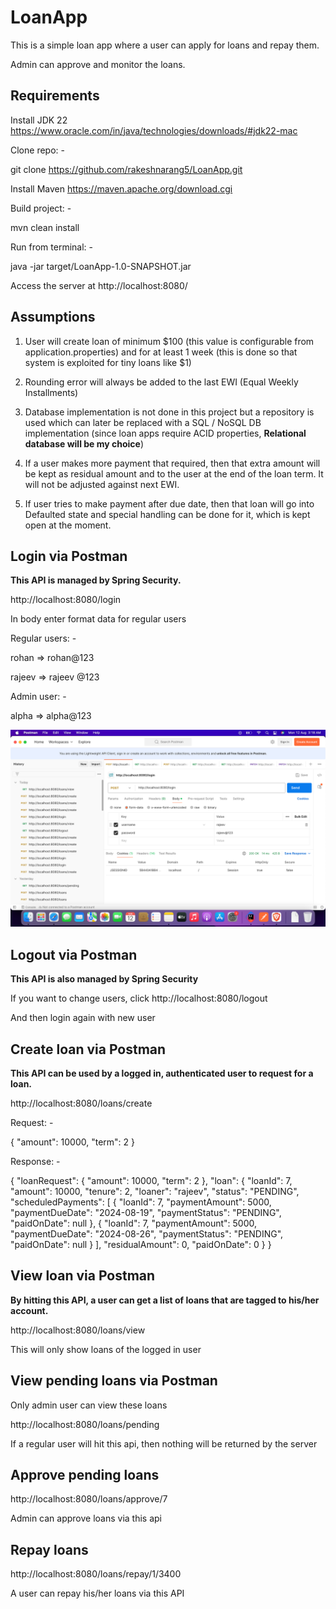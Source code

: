 # LoanApp

This is a simple loan app where a user can apply for loans and repay them.

Admin can approve and monitor the loans.

## Requirements
Install JDK 22 https://www.oracle.com/in/java/technologies/downloads/#jdk22-mac

Clone repo: -

git clone https://github.com/rakeshnarang5/LoanApp.git

Install Maven https://maven.apache.org/download.cgi

Build project: -

mvn clean install 

Run from terminal: -

java -jar target/LoanApp-1.0-SNAPSHOT.jar

Access the server at http://localhost:8080/

## Assumptions

1. User will create loan of minimum $100 (this value is configurable from application.properties) and for at least 1 week (this is done so that system is exploited for tiny loans like $1)

2. Rounding error will always be added to the last EWI (Equal Weekly Installments)

3. Database implementation is not done in this project but a repository is used which can later be replaced with a SQL / NoSQL DB implementation (since loan apps require ACID properties, **Relational database will be my choice**)

4. If a user makes more payment that required, then that extra amount will be kept as residual amount and to the user at the end of the loan term. It will not be adjusted against next EWI.

5. If user tries to make payment after due date, then that loan will go into Defaulted state and special handling can be done for it, which is kept open at the moment.

## Login via Postman

**This API is managed by Spring Security.**

http://localhost:8080/login

In body enter format data for regular users

Regular users: -

rohan => rohan@123

rajeev => rajeev @123

Admin user: -

alpha => alpha@123

![img.png](img.png)

## Logout via Postman

**This API is also managed by Spring Security**

If you want to change users, click http://localhost:8080/logout

And then login again with new user

## Create loan via Postman

**This API can be used by a logged in, authenticated user to request for a loan.**

http://localhost:8080/loans/create

Request: -

{
"amount": 10000,
"term": 2
}

Response: -

{
"loanRequest": {
"amount": 10000,
"term": 2
},
"loan": {
"loanId": 7,
"amount": 10000,
"tenure": 2,
"loaner": "rajeev",
"status": "PENDING",
"scheduledPayments": [
{
"loanId": 7,
"paymentAmount": 5000,
"paymentDueDate": "2024-08-19",
"paymentStatus": "PENDING",
"paidOnDate": null
},
{
"loanId": 7,
"paymentAmount": 5000,
"paymentDueDate": "2024-08-26",
"paymentStatus": "PENDING",
"paidOnDate": null
}
],
"residualAmount": 0,
"paidOnDate": 0
}
}

## View loan via Postman

**By hitting this API, a user can get a list of loans that are tagged to his/her account.**

http://localhost:8080/loans/view

This will only show loans of the logged in user 

## View pending loans via Postman

Only admin user can view these loans

http://localhost:8080/loans/pending

If a regular user will hit this api, then nothing will be returned by the server

## Approve pending loans

http://localhost:8080/loans/approve/7

Admin can approve loans via this api

## Repay loans 

http://localhost:8080/loans/repay/1/3400

A user can repay his/her loans via this API